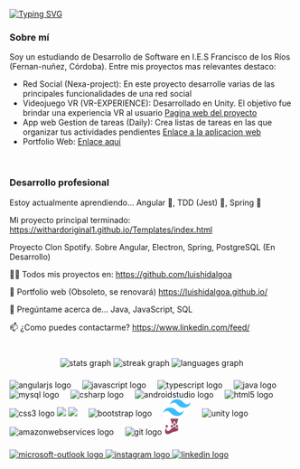 
<a href="https://git.io/typing-svg"><img src="https://readme-typing-svg.demolab.com?font=Fira+Code&pause=1000&color=F7F7F7&random=false&width=435&lines=Hi+%F0%9F%91%8B!+My+name+is+Luis;+I%C2%B4m+a+Junior+%7BSoftware+Developer%7D+%E2%9A%99%EF%B8%8F" alt="Typing SVG" /></a>
###
<h3>Sobre mí</h3>
<p align="left">Soy un estudiando de Desarrollo de Software en I.E.S Francisco de los Ríos (Fernan-nuñez, Córdoba).
Entre mis proyectos mas relevantes destaco:</p>
<ul>
  <li>Red Social (Nexa-project): En este proyecto desarrolle varias de las principales funcionalidades de una red social</li>
  <li>Videojuego VR (VR-EXPERIENCE): Desarrollado en Unity. El objetivo fue brindar una experiencia VR al usuario <a href="https://pmd-vr-experience.web.app/index.html">Pagina web del proyecto</a></li>
  <li>App web Gestion de tareas (Daily): Crea listas de tareas en las que organizar tus actividades pendientes <a href="https://withardoriginal1.github.io/Templates/index.html">Enlace a la aplicacion web</a></li>
  <li>Portfolio Web: <a href="https://luishidalgoa.github.io/">Enlace aquí</a></li>
</ul>

<br>
<h3>Desarrollo profesional</h3>
Estoy actualmente aprendiendo... Angular 🔴, TDD (Jest) 🛂, Spring 🌱

Mi proyecto principal terminado: https://withardoriginal1.github.io/Templates/index.html

Proyecto Clon Spotify. Sobre Angular, Electron, Spring, PostgreSQL (En Desarrollo)

👨‍💻 Todos mis proyectos en: https://github.com/luishidalgoa

📝 Portfolio web (Obsoleto, se renovará) https://luishidalgoa.github.io/

💬 Pregúntame acerca de... Java, JavaScript, SQL

📫 ¿Como puedes contactarme? https://www.linkedin.com/feed/
<br>
<br>

###

<div align="center">
  <img src="https://github-readme-stats.vercel.app/api?username=luishidalgoa&hide_title=false&hide_rank=false&show_icons=true&include_all_commits=true&count_private=true&disable_animations=false&theme=dracula&locale=en&hide_border=false" height="150" alt="stats graph"  />
  <img src="https://streak-stats.demolab.com?user=luishidalgoa&locale=en&mode=daily&theme=dracula&hide_border=false&border_radius=5" height="150" alt="streak graph"  />
  <img src="https://github-readme-stats.vercel.app/api/top-langs?username=luishidalgoa&locale=en&hide_title=false&layout=compact&card_width=320&langs_count=5&theme=dracula&hide_border=false" height="150" alt="languages graph"  />
</div>

###

<div align="left">
  <img src="https://cdn.jsdelivr.net/gh/devicons/devicon/icons/angularjs/angularjs-original.svg" height="30" alt="angularjs logo"  />
  <img width="12" />
  <img src="https://cdn.jsdelivr.net/gh/devicons/devicon/icons/javascript/javascript-original.svg" height="30" alt="javascript logo"  />
  <img width="12" />
  <img src="https://cdn.jsdelivr.net/gh/devicons/devicon/icons/typescript/typescript-original.svg" height="30" alt="typescript logo"  />
  <img width="12" />
  <img src="https://cdn.jsdelivr.net/gh/devicons/devicon/icons/java/java-original.svg" height="30" alt="java logo"  />
  <img width="12" />
  <img src="https://cdn.jsdelivr.net/gh/devicons/devicon/icons/mysql/mysql-original.svg" height="30" alt="mysql logo"  />
  <img width="12" />
  <img src="https://cdn.jsdelivr.net/gh/devicons/devicon/icons/csharp/csharp-original.svg" height="30" alt="csharp logo"  />
  <img width="12" />
  <img src="https://cdn.jsdelivr.net/gh/devicons/devicon/icons/androidstudio/androidstudio-original.svg" height="30" alt="androidstudio logo"  />
  <img width="12" />
  <img src="https://cdn.jsdelivr.net/gh/devicons/devicon/icons/html5/html5-original.svg" height="30" alt="html5 logo"  />
  <img width="12" />
  <img src="https://cdn.jsdelivr.net/gh/devicons/devicon/icons/css3/css3-original.svg" height="30" alt="css3 logo"  />
  <img height="30" src="https://cdn.jsdelivr.net/gh/devicons/devicon/icons/electron/electron-original.svg" />
  <img height="30" src="https://cdn.jsdelivr.net/gh/devicons/devicon/icons/ionic/ionic-original.svg" />
  <img width="12" />
  <img src="https://cdn.jsdelivr.net/gh/devicons/devicon/icons/bootstrap/bootstrap-original.svg" height="30" alt="bootstrap logo"  />
  <img width="12" />
  <img src="https://github.com/luishidalgoa/luishidalgoa/blob/main/Tailwind.svg" height="30" alt="Tailwind logo"  />
  <img width="12" />
  <img src="https://cdn.simpleicons.org/unity/FFFFFF" height="30" alt="unity logo"  />
  <img width="12" />
  <img src="https://skillicons.dev/icons?i=aws" height="30" alt="amazonwebservices logo"  />
  <img width="12" />
  <img src="https://cdn.jsdelivr.net/gh/devicons/devicon/icons/git/git-original.svg" height="30" alt="git logo"  />
  <img src="https://github.com/luishidalgoa/luishidalgoa/blob/main/jest.svg" height="30" alt="">
          
</div>

###

<div align="left">
  <a href="luishidalgoa@outlook.es" target="_blank">
    <img src="https://img.shields.io/static/v1?message=Outlook&logo=microsoft-outlook&label=&color=0078D4&logoColor=white&labelColor=&style=for-the-badge" height="35" alt="microsoft-outlook logo"  />
  </a>
  <a href="https://www.instagram.com/luishidalgo.esp/" target="_blank">
    <img src="https://img.shields.io/static/v1?message=Instagram&logo=instagram&label=&color=E4405F&logoColor=white&labelColor=&style=for-the-badge" height="35" alt="instagram logo"  />
  </a>
  <a href="https://www.linkedin.com/in/luis-hidalgo-aguilar-576463231/" target="_blank">
    <img src="https://img.shields.io/static/v1?message=LinkedIn&logo=linkedin&label=&color=0077B5&logoColor=white&labelColor=&style=for-the-badge" height="35" alt="linkedin logo"  />
  </a>
</div>

###

<br clear="both">
